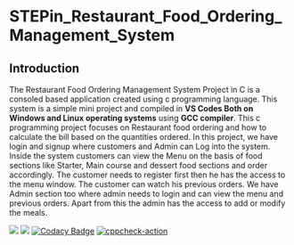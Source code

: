 # STEPin_Restaurant_Food_Ordering_Management_System
## Introduction
The Restaurant Food Ordering Management System Project in C is a consoled based application created using c programming language. This system is a simple mini project and compiled in **VS Codes Both on Windows and Linux operating systems** using **GCC compiler**. This c programming project focuses on Restaurant food ordering and how to calculate the bill based on the quantities ordered. In this project, we have login and signup where customers and Admin can Log into the system. Inside the system customers can view the Menu on the basis of food sections like Starter, Main course and dessert food sections and order accordingly. The customer needs to register first then he has the access to the menu window. The customer can watch his previous orders. We have Admin section too where admin needs to login and can view the menu and previous orders. Apart from this the admin has the access to add or modify the meals.

![](https://www.code-inspector.com/project/27306/score/svg)
![](https://www.code-inspector.com/project/27306/status/svg)
[![Codacy Badge](https://app.codacy.com/project/badge/Grade/41b77a387bf148f19aba02d17c86497a)](https://www.codacy.com/gh/sultanbepari/STEPin_Restaurant_Food_Odering_Management_System/dashboard?utm_source=github.com&amp;utm_medium=referral&amp;utm_content=sultanbepari/STEPin_Restaurant_Food_Odering_Management_System&amp;utm_campaign=Badge_Grade)
[![cppcheck-action](https://github.com/sultanbepari/STEPin_Restaurant_Food_Odering_Management_System/actions/workflows/cppcheck.yml/badge.svg)](https://github.com/sultanbepari/STEPin_Restaurant_Food_Odering_Management_System/actions/workflows/cppcheck.yml)
